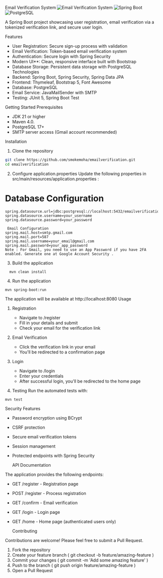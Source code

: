  Email Verification System
![Email Verification System](https://img.shields.io/badge/Status-Active-brightgreen)
![Spring Boot](https://img.shields.io/badge/Spring%20Boot-3.x-green)
![PostgreSQL](https://img.shields.io/badge/PostgreSQL-14.x-blue)

A Spring Boot project showcasing user registration, email verification via a tokenized verification link, and secure user login.

 Features
- User Registration: Secure sign-up process with validation
- Email Verification: Token-based email verification system
- Authentication: Secure login with Spring Security
- Modern UI**: Clean, responsive interface built with Bootstrap
- Database Storage: Persistent data storage with PostgreSQL
 Technologies
- Backend: Spring Boot, Spring Security, Spring Data JPA
- Frontend: Thymeleaf, Bootstrap 5, Font Awesome
- Database: PostgreSQL
- Email Service: JavaMailSender with SMTP
- Testing: JUnit 5, Spring Boot Test
  
 Getting Started
Prerequisites
- JDK 21 or higher
- Maven 4.0.
- PostgreSQL 17+
- SMTP server access (Gmail account recommended)

Installation
1. Clone the repository

```bash
git clone https://github.com/smokemoha/emailverification.git
cd emailverification
```
2. Configure application.properties
Update the following properties in src/main/resources/application.properties :
# Database Configuration
```
spring.datasource.url=jdbc:postgresql://localhost:5432/emailverification
spring.datasource.username=your_username
spring.datasource.password=your_password

 Email Configuration
spring.mail.host=smtp.gmail.com
spring.mail.port=587
spring.mail.username=your_email@gmail.com
spring.mail.password=your_app_password
Note : For Gmail, you need to use an App Password if you have 2FA enabled. Generate one at Google Account Security .
```
3. Build the application
 ```
   mvn clean install
   ```
4. Run the application
```
mvn spring-boot:run
```
The application will be available at http://localhost:8080
 Usage
1. Registration
   
   - Navigate to /register
   - Fill in your details and submit
   - Check your email for the verification link
2. Email Verification
   
   - Click the verification link in your email
   - You'll be redirected to a confirmation page
3. Login
   
   - Navigate to /login
   - Enter your credentials
   - After successful login, you'll be redirected to the home page
   
4. Testing
Run the automated tests with:
```
mvn test
```
  Security Features
 
- Password encryption using BCrypt
- CSRF protection
- Secure email verification tokens
- Session management
- Protected endpoints with Spring Security

  
  API Documentation
  
The application provides the following endpoints:

- GET /register - Registration page
- POST /register - Process registration
- GET /confirm - Email verification
- GET /login - Login page
- GET /home - Home page (authenticated users only)
  
  Contributing
 
Contributions are welcome! Please feel free to submit a Pull Request.

1. Fork the repository
2. Create your feature branch ( git checkout -b feature/amazing-feature )
3. Commit your changes ( git commit -m 'Add some amazing feature' )
4. Push to the branch ( git push origin feature/amazing-feature )
5. Open a Pull Request
